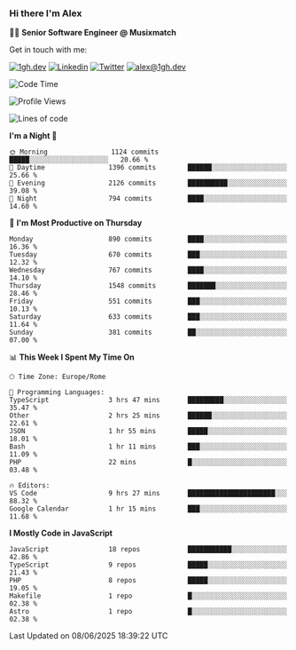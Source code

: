 ### Hi there I'm Alex

👨‍💻 __Senior Software Engineer @ Musixmatch__

Get in touch with me:

[![1gh.dev](https://img.shields.io/static/v1?label=1gh.dev&message=%20&color=red&logo=&style=flat-square&logoColor=white)](https://www.1gh.dev/)
[![Linkedin](https://img.shields.io/static/v1?label=Linkedin&message=%20&color=blue&logo=Linkedin&style=flat-square&logoColor=white)](https://linkedin.com/in/alexghirelli)
[![Twitter](https://img.shields.io/static/v1?label=Twitter&message=%20&color=blue&logo=Twitter&style=flat-square&logoColor=white)](https://twitter.com/alexGhirelli)
[![alex@1gh.dev](https://img.shields.io/static/v1?label=alex@1gh.dev&message=%20&color=red&logo=gmail&style=flat-square&logoColor=white)](mailto:alex@1gh.dev)

<!--START_SECTION:waka-->
![Code Time](http://img.shields.io/badge/Code%20Time-8%2C459%20hrs%2058%20mins-blue)

![Profile Views](http://img.shields.io/badge/Profile%20Views-2-blue)

![Lines of code](https://img.shields.io/badge/From%20Hello%20World%20I%27ve%20Written-19.6%20million%20lines%20of%20code-blue)

**I'm a Night 🦉** 

```text
🌞 Morning                1124 commits        █████░░░░░░░░░░░░░░░░░░░░   20.66 % 
🌆 Daytime                1396 commits        ██████░░░░░░░░░░░░░░░░░░░   25.66 % 
🌃 Evening                2126 commits        ██████████░░░░░░░░░░░░░░░   39.08 % 
🌙 Night                  794 commits         ████░░░░░░░░░░░░░░░░░░░░░   14.60 % 
```
📅 **I'm Most Productive on Thursday** 

```text
Monday                   890 commits         ████░░░░░░░░░░░░░░░░░░░░░   16.36 % 
Tuesday                  670 commits         ███░░░░░░░░░░░░░░░░░░░░░░   12.32 % 
Wednesday                767 commits         ████░░░░░░░░░░░░░░░░░░░░░   14.10 % 
Thursday                 1548 commits        ███████░░░░░░░░░░░░░░░░░░   28.46 % 
Friday                   551 commits         ███░░░░░░░░░░░░░░░░░░░░░░   10.13 % 
Saturday                 633 commits         ███░░░░░░░░░░░░░░░░░░░░░░   11.64 % 
Sunday                   381 commits         ██░░░░░░░░░░░░░░░░░░░░░░░   07.00 % 
```


📊 **This Week I Spent My Time On** 

```text
🕑︎ Time Zone: Europe/Rome

💬 Programming Languages: 
TypeScript               3 hrs 47 mins       █████████░░░░░░░░░░░░░░░░   35.47 % 
Other                    2 hrs 25 mins       ██████░░░░░░░░░░░░░░░░░░░   22.61 % 
JSON                     1 hr 55 mins        █████░░░░░░░░░░░░░░░░░░░░   18.01 % 
Bash                     1 hr 11 mins        ███░░░░░░░░░░░░░░░░░░░░░░   11.09 % 
PHP                      22 mins             █░░░░░░░░░░░░░░░░░░░░░░░░   03.48 % 

🔥 Editors: 
VS Code                  9 hrs 27 mins       ██████████████████████░░░   88.32 % 
Google Calendar          1 hr 15 mins        ███░░░░░░░░░░░░░░░░░░░░░░   11.68 % 
```

**I Mostly Code in JavaScript** 

```text
JavaScript               18 repos            ███████████░░░░░░░░░░░░░░   42.86 % 
TypeScript               9 repos             █████░░░░░░░░░░░░░░░░░░░░   21.43 % 
PHP                      8 repos             █████░░░░░░░░░░░░░░░░░░░░   19.05 % 
Makefile                 1 repo              █░░░░░░░░░░░░░░░░░░░░░░░░   02.38 % 
Astro                    1 repo              █░░░░░░░░░░░░░░░░░░░░░░░░   02.38 % 
```




 Last Updated on 08/06/2025 18:39:22 UTC
<!--END_SECTION:waka-->
